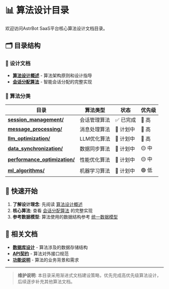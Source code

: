# 📊 算法设计目录

欢迎访问AstrBot SaaS平台核心算法设计文档目录。

## 🗂️ 目录结构

### 📖 设计文档
- **[算法设计概述](./00_algorithms_design_overview.md)** - 算法架构原则和设计指导
- **[会话分配算法](./session_management/session_allocation.md)** - 智能会话分配的完整实现

### 📁 算法分类
| 目录 | 算法类型 | 状态 | 优先级 |
|------|----------|------|--------|
| **[session_management/](./session_management/)** | 会话管理算法 | ✅ 已完成 | 🔴 高 |
| **[message_processing/](./message_processing/)** | 消息处理算法 | 🚧 计划中 | 🔴 高 |
| **[llm_optimization/](./llm_optimization/)** | LLM优化算法 | 🚧 计划中 | 🔴 高 |
| **[data_synchronization/](./data_synchronization/)** | 数据同步算法 | 🚧 计划中 | 🟡 中 |
| **[performance_optimization/](./performance_optimization/)** | 性能优化算法 | 🚧 计划中 | 🟡 中 |
| **[ml_algorithms/](./ml_algorithms/)** | 机器学习算法 | 🚧 计划中 | 🟢 低 |

## 🚀 快速开始

1. **了解设计理念**: 先阅读 [算法设计概述](./00_algorithms_design_overview.md)
2. **核心算法**: 查看 [会话分配算法](./session_management/session_allocation.md) 的完整实现
3. **参考数据模型**: 算法使用的数据结构参考 [统一数据模型](../api_contracts/models/common_models.yaml)

## 🔗 相关文档

- **[数据库设计](../database_design/)** - 算法涉及的数据存储结构
- **[API契约](../api_contracts/)** - 算法对外接口规范
- **[功能说明](../功能说明.md)** - 算法的业务背景和需求

---

> **维护说明**: 本目录采用渐进式文档建设策略，优先完成高优先级算法设计，后续逐步补充其他算法文档。
